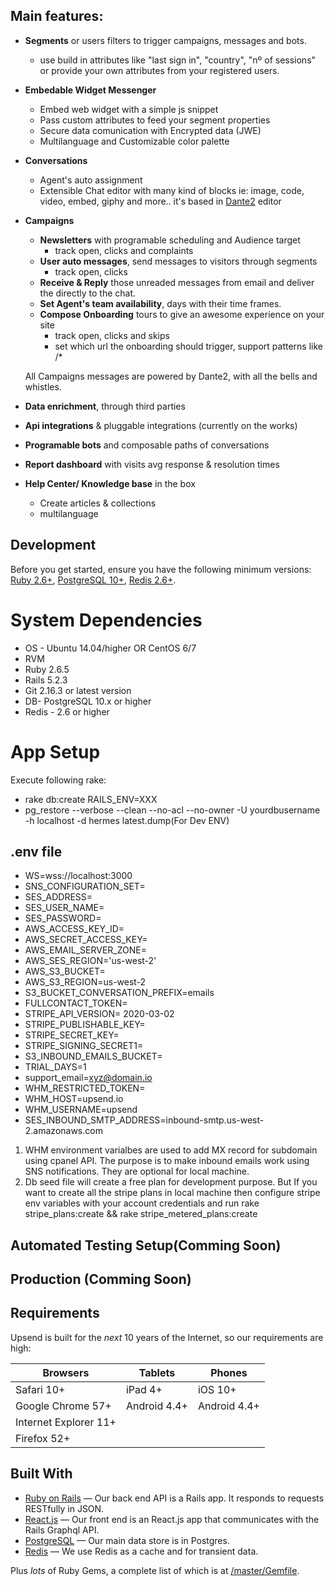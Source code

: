 ## Main features:

- **Segments** or users filters to trigger campaigns, messages and bots.
  - use build in attributes like "last sign in", "country", "nº of sessions" or provide your own attributes from your registered users.
- **Embedable Widget Messenger**
  - Embed web widget with a simple js snippet
  - Pass custom attributes to feed your segment properties
  - Secure data comunication with Encrypted data (JWE)
  - Multilanguage and Customizable color palette
- **Conversations**
  - Agent's auto assignment
  - Extensible Chat editor with many kind of blocks ie: image, code, video, embed, giphy and more.. it's based in <a href="https://github.com/michelson/Dante2">Dante2</a> editor
- **Campaigns**
  - **Newsletters** with programable scheduling and Audience target
    - track open, clicks and complaints
  - **User auto messages**, send messages to visitors through
  segments
    - track open, clicks
  - **Receive & Reply** those unreaded messages from email and deliver the directly to the chat.
  - **Set Agent's team availability**, days with their time frames.
  - **Compose Onboarding** tours to give an awesome experience on your site
    - track open, clicks and skips
    - set which url the onboarding should trigger, support patterns like /*

  All Campaigns messages are powered by Dante2, with all the bells and whistles.


- **Data enrichment**, through third parties
- **Api integrations** & pluggable integrations (currently on the works)
- **Programable bots** and composable paths of conversations
- **Report dashboard** with visits avg response & resolution times
- **Help Center/ Knowledge base** in the box
  - Create articles & collections
  - multilanguage


## Development

Before you get started, ensure you have the following minimum versions: [Ruby 2.6+](https://www.ruby-lang.org/en/downloads/), [PostgreSQL 10+](https://www.postgresql.org/download/), [Redis 2.6+](https://redis.io/download).


# System Dependencies

* OS - Ubuntu 14.04/higher OR CentOS 6/7
* RVM
* Ruby 2.6.5
* Rails 5.2.3
* Git 2.16.3 or latest version
* DB- PostgreSQL 10.x or higher
* Redis - 2.6 or higher

# App Setup

Execute following rake:
* rake db:create RAILS_ENV=XXX
* pg_restore --verbose --clean --no-acl --no-owner -U yourdbusername -h localhost -d hermes latest.dump(For Dev ENV)


## .env file

  * WS=wss://localhost:3000
  * SNS_CONFIGURATION_SET=
  * SES_ADDRESS=
  * SES_USER_NAME=
  * SES_PASSWORD=
  * AWS_ACCESS_KEY_ID=
  * AWS_SECRET_ACCESS_KEY=
  * AWS_EMAIL_SERVER_ZONE=
  * AWS_SES_REGION='us-west-2'
  * AWS_S3_BUCKET=
  * AWS_S3_REGION=us-west-2
  * S3_BUCKET_CONVERSATION_PREFIX=emails
  * FULLCONTACT_TOKEN=
  * STRIPE_API_VERSION= 2020-03-02
  * STRIPE_PUBLISHABLE_KEY=
  * STRIPE_SECRET_KEY=
  * STRIPE_SIGNING_SECRET1=
  * S3_INBOUND_EMAILS_BUCKET=
  * TRIAL_DAYS=1
  * support_email=xyz@domain.io
  * WHM_RESTRICTED_TOKEN=
  * WHM_HOST=upsend.io
  * WHM_USERNAME=upsend
  * SES_INBOUND_SMTP_ADDRESS=inbound-smtp.us-west-2.amazonaws.com

1. WHM environment varialbes are used to add MX record for subdomain using cpanel API. The purpose is to make inbound emails work using SNS notifications. They are optional for local machine.
2. Db seed file will create a free plan for development purpose. But If you want to create all the stripe plans in local machine then configure stripe env variables with your account credentials and run rake stripe_plans:create && rake stripe_metered_plans:create

## Automated Testing Setup(Comming Soon)

## Production (Comming Soon)

## Requirements

Upsend is built for the *next* 10 years of the Internet, so our requirements are high:

| Browsers              | Tablets      | Phones       |
| --------------------- | ------------ | ------------ |
| Safari 10+            | iPad 4+      | iOS 10+      |
| Google Chrome 57+     | Android 4.4+ | Android 4.4+ |
| Internet Explorer 11+ |              |              |
| Firefox 52+           |              |              |

## Built With

- [Ruby on Rails](https://github.com/rails/rails) &mdash; Our back end API is a Rails app. It responds to requests RESTfully in JSON.
- [React.js](https://github.com/react/react.js) &mdash; Our front end is an React.js app that communicates with the Rails Graphql API.
- [PostgreSQL](https://www.postgresql.org/) &mdash; Our main data store is in Postgres.
- [Redis](https://redis.io/) &mdash; We use Redis as a cache and for transient data.

Plus *lots* of Ruby Gems, a complete list of which is at [/master/Gemfile](https://github.com/uniquesolution29/upchat-crm/blob/master/Gemfile).


